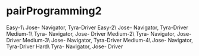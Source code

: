 # pairProgramming2

Easy-1\\ Jose- Navigator, Tyra-Driver
Easy-2\\ Jose- Navigator, Tyra-Driver
Medium-1\\ Tyra- Navigator, Jose- Driver
Medium-2\\  Tyra- Navigator, Jose- Driver
Medium-3\\ Jose- Navigator, Tyra-Driver
Medium-4\\ Jose- Navigator, Tyra-Driver
Hard\\ Tyra- Navigator, Jose- Driver
